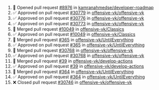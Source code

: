 <!--START_SECTION:activity-->
1. 💪 Opened pull request [#8976](https://github.com/kamranahmedse/developer-roadmap/pull/8976) in [kamranahmedse/developer-roadmap](https://github.com/kamranahmedse/developer-roadmap)
2. ✅ Approved on pull request [#30779](https://github.com/offensive-vk/offensive-vk/pull/30779) in [offensive-vk/offensive-vk](https://github.com/offensive-vk/offensive-vk)
3. ✅ Approved on pull request [#30776](https://github.com/offensive-vk/offensive-vk/pull/30776) in [offensive-vk/offensive-vk](https://github.com/offensive-vk/offensive-vk)
4. ✅ Approved on pull request [#30773](https://github.com/offensive-vk/offensive-vk/pull/30773) in [offensive-vk/offensive-vk](https://github.com/offensive-vk/offensive-vk)
5. 🎉  Merged pull request [#10049](https://github.com/offensive-vk/Classics/pull/10049) in [offensive-vk/Classics](https://github.com/offensive-vk/Classics)
6. ✅ Approved on pull request [#10049](https://github.com/offensive-vk/Classics/pull/10049) in [offensive-vk/Classics](https://github.com/offensive-vk/Classics)
7. 🎉  Merged pull request [#365](https://github.com/offensive-vk/UntilEverything/pull/365) in [offensive-vk/UntilEverything](https://github.com/offensive-vk/UntilEverything)
8. ✅ Approved on pull request [#365](https://github.com/offensive-vk/UntilEverything/pull/365) in [offensive-vk/UntilEverything](https://github.com/offensive-vk/UntilEverything)
9. 🎉  Merged pull request [#30768](https://github.com/offensive-vk/offensive-vk/pull/30768) in [offensive-vk/offensive-vk](https://github.com/offensive-vk/offensive-vk)
10. ✅ Approved on pull request [#30768](https://github.com/offensive-vk/offensive-vk/pull/30768) in [offensive-vk/offensive-vk](https://github.com/offensive-vk/offensive-vk)
11. 🎉  Merged pull request [#39](https://github.com/offensive-vk/develop-actions/pull/39) in [offensive-vk/develop-actions](https://github.com/offensive-vk/develop-actions)
12. ✅ Approved on pull request [#39](https://github.com/offensive-vk/develop-actions/pull/39) in [offensive-vk/develop-actions](https://github.com/offensive-vk/develop-actions)
13. 🎉  Merged pull request [#364](https://github.com/offensive-vk/UntilEverything/pull/364) in [offensive-vk/UntilEverything](https://github.com/offensive-vk/UntilEverything)
14. ✅ Approved on pull request [#364](https://github.com/offensive-vk/UntilEverything/pull/364) in [offensive-vk/UntilEverything](https://github.com/offensive-vk/UntilEverything)
15. ❌ Closed pull request [#30746](https://github.com/offensive-vk/offensive-vk/pull/30746) in [offensive-vk/offensive-vk](https://github.com/offensive-vk/offensive-vk)
<!--END_SECTION:activity-->